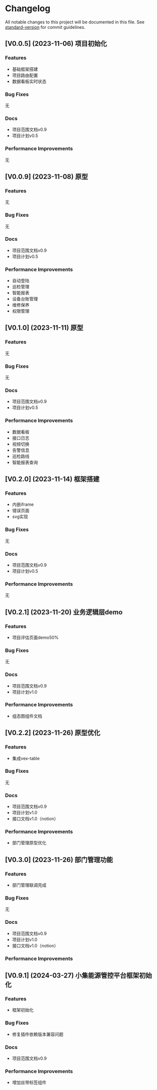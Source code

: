 # Changelog

All notable changes to this project will be documented in this file. See [standard-version](https://github.com/conventional-changelog/standard-version) for commit guidelines.

## [V0.0.5] (2023-11-06) 项目初始化

### Features

- 基础框架搭建
- 项目路由配置
- 数据看板实时状态

### Bug Fixes

无

### Docs

- 项目范围文档v0.9
- 项目计划v0.5

### Performance Improvements

无

## [V0.0.9] (2023-11-08) 原型

### Features
无

### Bug Fixes

无

### Docs

- 项目范围文档v0.9
- 项目计划v0.5

### Performance Improvements

- 自动登陆
- 巡检管理
- 智能报表
- 设备台账管理
- 维修保养
- 权限管理

## [V0.1.0] (2023-11-11) 原型

### Features
无

### Bug Fixes

无

### Docs

- 项目范围文档v0.9
- 项目计划v0.5

### Performance Improvements

- 数据看板
- 接口日志
- 视频切换
- 告警信息
- 巡检路线
- 智能报表查询

## [V0.2.0] (2023-11-14) 框架搭建

### Features

- 内嵌iframe
- 错误页面
- svg实现

### Bug Fixes

无

### Docs

- 项目范围文档v0.9
- 项目计划v0.5

### Performance Improvements
无

## [V0.2.1] (2023-11-20) 业务逻辑层demo

### Features

- 项目评估页面demo50%

### Bug Fixes

无

### Docs

- 项目范围文档v0.9
- 项目计划v1.0

### Performance Improvements
- 组态图组件文档

## [V0.2.2] (2023-11-26) 原型优化

### Features

- 集成vex-table

### Bug Fixes

无

### Docs

- 项目范围文档v0.9
- 项目计划v1.0
- 接口文档v1.0（notion）

### Performance Improvements
- 部门管理原型优化

## [V0.3.0] (2023-11-26) 部门管理功能

### Features

- 部门管理联调完成
### Bug Fixes

无

### Docs

- 项目范围文档v0.9
- 项目计划v1.0
- 接口文档v1.0（notion）

### Performance Improvements

## [V0.9.1] (2024-03-27) 小集能源管控平台框架初始化

### Features

- 框架初始化
### Bug Fixes

- 修复插件依赖版本兼容问题

### Docs

- 项目范围文档v0.9


### Performance Improvements

- 增加丝带标签组件 